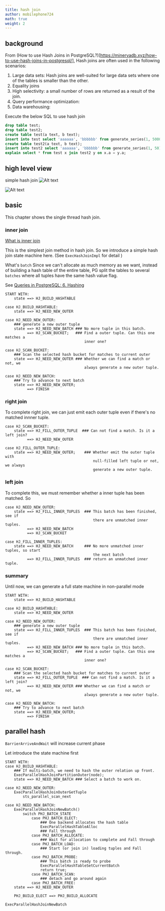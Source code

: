 ```yaml
---
title: hash join
author: mobilephone724
math: true
weight: 2
---
```


## background
From (How to use Hash Joins in PostgreSQL?)[https://minervadb.xyz/how-to-use-hash-joins-in-postgresql/],
Hash joins are often used in the following scenarios:
1. Large data sets: Hash joins are well-suited for large data sets where one of
   the tables is smaller than the other.
2. Equality joins
3. High selectivity: a small number of rows are returned as a result of the join.
4. Query performance optimization:
5. Data warehousing:

Execute the below SQL to use hash join
```SQL
drop table test;
drop table test2;
create table test(a text, b text);
insert into test select 'aaaaaa', 'bbbbbb' from generate_series(1, 500000);
create table test2(a text, b text);
insert into test2 select 'aaaaaa', 'bbbbbb' from generate_series(1, 50);
explain select * from test x join test2 y on x.a = y.a;
```

## high level view
simple hash join
![Alt text](/database/executor/hashjoin/One-pass_hash_join.svg)

![Alt text](/database/executor/hashjoin/parallel_two-pass_hash_join.svg)

## basic

This chapter shows the single thread hash join.

### inner join
[What is inner join](https://www.w3schools.com/sql/sql_join_inner.asp)

This is the simplest join method in hash join. So we introduce a simple hash
join state machine here. (See `ExecHashJoinImpl` for detail )

What's `batch`
Since we can't allocate as much memory as we want, instead of building a hash
table of the entire table, PG split the tables to several `batches` where all
tuples have the same hash value flag.

See [Queries in PostgreSQL: 6. Hashing](https://postgrespro.com/blog/pgsql/5969673)

```
START WITH:
    state ==> HJ_BUILD_HASHTABLE

case HJ_BUILD_HASHTABLE:
    state ==> HJ_NEED_NEW_OUTER

case HJ_NEED_NEW_OUTER:
    ### generate a new outer tuple
    state ==> HJ_NEED_NEW_BATCH ### No more tuple in this batch.
          ==> HJ_SCAN_BUCKET;   ### Find a outer tuple. Can this one matches a
                                    inner one?

case HJ_SCAN_BUCKET:
    ### Scan the selected hash bucket for matches to current outer
    state ==> HJ_NEED_NEW_OUTER ### Whether we can find a match or not, we
                                    always generate a new outer tuple.

case HJ_NEED_NEW_BATCH:
    ### Try to advance to next batch
    state ==> HJ_NEED_NEW_OUTER;
          ==> FINISH
```

### right join
To complete right join, we can just emit each outer tuple even if there's no
matched innner tuple.
```
case HJ_SCAN_BUCKET:
    state ==> HJ_FILL_OUTER_TUPLE  ### Can not find a match. Is it a left join?
          ==> HJ_NEED_NEW_OUTER

case HJ_FILL_OUTER_TUPLE:
    state ==> HJ_NEED_NEW_OUTER;    ### Whether emit the outer tuple with
                                        null-filled left tuple or not, we always
                                        generate a new outer tuple.
```

### left join
To complete this, we must remember whether a inner tuple has been matched. So
```
case HJ_NEED_NEW_OUTER:
    state ==> HJ_FILL_INNER_TUPLES  ### This batch has been finished, see if
                                        there are unmatched inner tuples.
          ==> HJ_NEED_NEW_BATCH
          ==> HJ_SCAN_BUCKET

case HJ_FILL_INNER_TUPLES:
    state ==> HJ_NEED_NEW_BATCH     ### No more unmatched inner tuples, so start
                                        the next batch
          ==> HJ_FILL_INNER_TUPLES  ### return an unmatched inner tuple.
```

### summary
Until now, we can generate a full state machine in non-parallel mode
```
START WITH:
    state ==> HJ_BUILD_HASHTABLE

case HJ_BUILD_HASHTABLE:
    state ==> HJ_NEED_NEW_OUTER

case HJ_NEED_NEW_OUTER:
    ### generate a new outer tuple
    state ==> HJ_FILL_INNER_TUPLES  ### This batch has been finished, see if
                                        there are unmatched inner tuples.
          ==> HJ_NEED_NEW_BATCH ### No more tuple in this batch.
          ==> HJ_SCAN_BUCKET;   ### Find a outer tuple. Can this one matches a
                                    inner one?

case HJ_SCAN_BUCKET:
    ### Scan the selected hash bucket for matches to current outer
    state ==> HJ_FILL_OUTER_TUPLE  ### Can not find a match. Is it a left join?
          ==> HJ_NEED_NEW_OUTER ### Whether we can find a match or not, we
                                    always generate a new outer tuple.

case HJ_NEED_NEW_BATCH:
    ### Try to advance to next batch
    state ==> HJ_NEED_NEW_OUTER;
          ==> FINISH
```

## parallel hash
`BarrierArriveAndWait` will increase current phase

Let introduce the state machine first
```
START WITH:
case HJ_BUILD_HASHTABLE:
    ### If multi-batch, we need to hash the outer relation up front.
    ExecParallelHashJoinPartitionOuter(node);
    state ==> HJ_NEED_NEW_BATCH ### Select a batch to work on.

case HJ_NEED_NEW_OUTER:
    ExecParallelHashJoinOuterGetTuple
        sts_parallel_scan_next
    
case HJ_NEED_NEW_BATCH:
    ExecParallelHashJoinNewBatch()
        switch PHJ_BATCH_STATE
            case PHJ_BATCH_ELECT:
                ### One backend allocates the hash table
                ExecParallelHashTableAlloc
                ### Fall through
            case PHJ_BATCH_ALLOCATE:
                ### Wait for allocation to complete and Fall through
            case PHJ_BATCH_LOAD:
                ### Start (or join in) loading tuples and Fall through.
            case PHJ_BATCH_PROBE:
                ### This batch is ready to probe
                ExecParallelHashTableSetCurrentBatch
                return true;
            case PHJ_BATCH_SCAN:
                ### detach and go around again
            case PHJ_BATCH_FREE:
    state ==> HJ_NEED_NEW_OUTER

```

```
    PHJ_BUILD_ELECT ==> PHJ_BUILD_ALLOCATE
```

```
ExecParallelHashJoinNewBatch
```